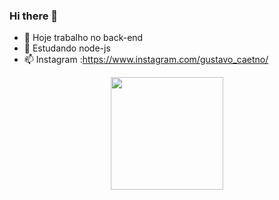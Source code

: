 ### Hi there 👋

<!--
**Gustavo-caetano/Gustavo-caetano** is a ✨ _special_ ✨ repository because its `README.md` (this file) appears on your GitHub profile.

Here are some ideas to get you started:
-->


- 🔭 Hoje trabalho no back-end
- 🌱 Estudando node-js
- 📫 Instagram :https://www.instagram.com/gustavo_caetno/

<div align="center">
  <a href="https://github.com/Gustavo-caetano">
  <img height="180em" src="https://github-readme-stats.vercel.app/api?username=Gustavo-caetano&show_icons=true&theme=dracula&include_all_commits=true&count_private=true"/>
</div>

